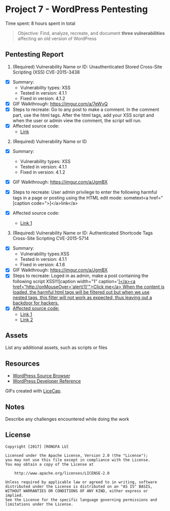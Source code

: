 # Project 7 - WordPress Pentesting

Time spent: 8 hours spent in total

> Objective: Find, analyze, recreate, and document **three vulnerabilities** affecting an old version of WordPress

## Pentesting Report

1. (Required) Vulnerability Name or ID: Unauthenticated Stored Cross-Site Scripting (XSS) CVE-2015-3438
  - [X] Summary: 
    - Vulnerability types: XSS
    - Tested in version: 4.1.1
    - Fixed in version: 4.1.2
  - [X] GIF Walkthrough: https://imgur.com/a/7eWvQ
  - [X] Steps to recreate: Go to any post to make a comment. In the comment part, use the html tags. After the html tags, add your XSS script and when the user or admin view the comment, the script will run.
  - [X] Affected source code:
    - [Link](https://cedricvb.be/post/wordpress-stored-xss-vulnerability-4-1-2/)
  
2. (Required) Vulnerability Name or ID
  - [X] Summary: 
    - Vulnerability types: XSS
    - Tested in version: 4.1.1
    - Fixed in version: 4.1.2
  - [X] GIF Walkthrough: https://imgur.com/a/JgmBX
  - [X] Steps to recreate:  User admin privilege to enter the following harmful tags in a page or posting using the HTML edit mode:
  sometext\<a href="[caption code=">]\</a><a title=" onmouseover=alert('test')  ">link\</a>
  
  - [X] Affected source code:
    - [Link 1](https://klikki.fi/adv/wordpress3.html)
    
3. (Required) Vulnerability Name or ID: Authenticated Shortcode Tags Cross-Site Scripting CVE-2015-5714
  - [X] Summary: 
    - Vulnerability types:XSS
    - Tested in version: 4.1.1
    - Fixed in version: 4.1.6
  - [X] GIF Walkthrough: https://imgur.com/a/JgmBX
  - [X] Steps to recreate: Loged in as admin, make a post containing the following script
       XSS!!![caption width="1" caption='<a href="' ">]\</a>\<a href="http://onMouseOver='alert(1)'">Click me\</a>
       When the content is loaded, the harmful html tags will be filtered out but when we use nested tags, this filter will not work as expected, thus leaving out a backdoor for hackers.
  - [X] Affected source code:
    - [Link 1](https://wpvulndb.com/vulnerabilities/8186)
    - [Link 2](http://blog.checkpoint.com/2015/09/15/finding-vulnerabilities-in-core-wordpress-a-bug-hunters-trilogy-part-iii-ultimatum/)


## Assets

List any additional assets, such as scripts or files

## Resources

- [WordPress Source Browser](https://core.trac.wordpress.org/browser/)
- [WordPress Developer Reference](https://developer.wordpress.org/reference/)

GIFs created with [LiceCap](http://www.cockos.com/licecap/).

## Notes

Describe any challenges encountered while doing the work

## License

    Copyright [2017] [RONGFA LU]

    Licensed under the Apache License, Version 2.0 (the "License");
    you may not use this file except in compliance with the License.
    You may obtain a copy of the License at

        http://www.apache.org/licenses/LICENSE-2.0

    Unless required by applicable law or agreed to in writing, software
    distributed under the License is distributed on an "AS IS" BASIS,
    WITHOUT WARRANTIES OR CONDITIONS OF ANY KIND, either express or implied.
    See the License for the specific language governing permissions and
    limitations under the License.
    
    
